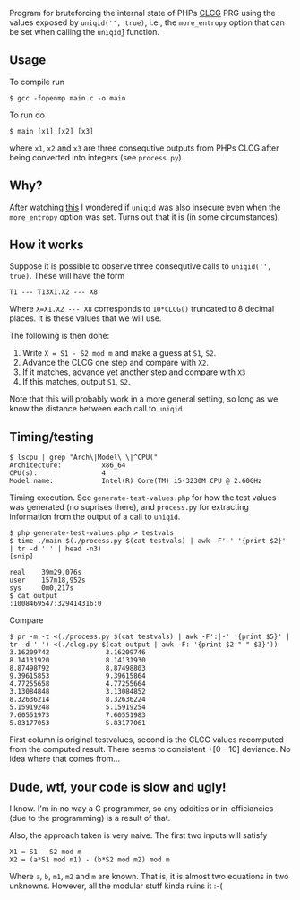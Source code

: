 Program for bruteforcing the internal state of PHPs [CLCG](https://en.wikipedia.org/wiki/Combined_Linear_Congruential_Generator)
PRG using the values exposed by `uniqid('', true)`, i.e., the
`more_entropy` option that can be set when calling the `uniqid`[1](http://php.net/manual/en/function.uniqid.php)
function.


## Usage

To compile run

`$ gcc -fopenmp main.c -o main`

To run do

`$ main [x1] [x2] [x3]`

where `x1`, `x2` and `x3` are three consequtive outputs from PHPs CLCG
after being converted into integers (see `process.py`).


## Why?

After
watching
[this](https://www.youtube.com/watch?v=WiGif0D3fIc&feature=youtu.be) I
wondered if `uniqid` was also insecure even when the `more_entropy`
option was set. Turns out that it is (in some circumstances).


## How it works

Suppose it is possible to observe three consequtive calls to
`uniqid('', true)`. These will have the form

```
T1 --- T13X1.X2 --- X8
```

Where `X=X1.X2 --- X8` corresponds to `10*CLCG()` truncated to 8 decimal
places. It is these values that we will use.

The following is then done:

1. Write `X = S1 - S2 mod m` and make a guess at `S1`, `S2`.
2. Advance the CLCG one step and compare with `X2`.
3. If it matches, advance yet another step and compare with `X3`
4. If this matches, output `S1`, `S2`.


Note that this will probably work in a more general setting, so long
as we know the distance between each call to `uniqid`.


## Timing/testing

```
$ lscpu | grep "Arch\|Model\ \|^CPU("
Architecture:          x86_64
CPU(s):                4
Model name:            Intel(R) Core(TM) i5-3230M CPU @ 2.60GHz
```

Timing execution. See `generate-test-values.php` for how the test
values was generated (no suprises there), and `process.py` for
extracting information from the output of a call to `uniqid`.

```
$ php generate-test-values.php > testvals
$ time ./main $(./process.py $(cat testvals) | awk -F'-' '{print $2}' | tr -d ' ' | head -n3)
[snip]

real	39m29,076s
user	157m18,952s
sys	    0m0,217s
$ cat output
:1008469547:329414316:0
```

Compare

```
$ pr -m -t <(./process.py $(cat testvals) | awk -F':|-' '{print $5}' | tr -d ' ') <(./clcg.py $(cat output | awk -F: '{print $2 " " $3}'))
3.16209742			    3.16209746
8.14131920			    8.14131930
8.87498792			    8.87498803
9.39615853			    9.39615864
4.77255658			    4.77255664
3.13084848			    3.13084852
8.32636214			    8.32636224
5.15919248			    5.15919254
7.60551973			    7.60551983
5.83177053			    5.83177061
```

First column is original testvalues, second is the CLCG values
recomputed from the computed result. There seems to consistent +[0 -
10] deviance. No idea where that comes from...


## Dude, wtf, your code is slow and ugly!

I know. I'm in no way a C programmer, so any oddities or
in-efficiancies (due to the programming) is a result of that.


Also, the approach taken is very naive. The first two inputs will
satisfy

```
X1 = S1 - S2 mod m
X2 = (a*S1 mod m1) - (b*S2 mod m2) mod m
```

Where `a`, `b`, `m1`, `m2` and `m` are known. That is, it is almost
two equations in two unknowns. However, all the modular stuff kinda
ruins it :-(
